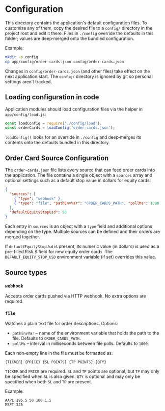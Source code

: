 # Configuration

This directory contains the application's default configuration files. To
customize any of them, copy the desired file to a `config/` directory in the
project root and edit it there. Files in `./config` override the defaults in
this folder; values are deep‑merged onto the bundled configuration.

Example:

```bash
mkdir -p config
cp app/config/order-cards.json config/order-cards.json
```

Changes in `config/order-cards.json` (and other files) take effect on the next
application start. The `config/` directory is ignored by git so personal
settings aren't tracked.

## Loading configuration in code

Application modules should load configuration files via the helper in
`app/config/load.js`:

```js
const loadConfig = require('./config/load');
const orderCards = loadConfig('order-cards.json');
```

`loadConfig()` looks for an override in `./config` and deep‑merges its
contents onto the defaults bundled in this directory.

## Order Card Source Configuration

The `order-cards.json` file lists every source that can feed order cards into the
application. The file contains a single object with a `sources` array and optional
settings such as a default stop value in dollars for equity cards:

```json
{
  "sources": [
    { "type": "webhook" },
    { "type": "file", "pathEnvVar": "ORDER_CARDS_PATH", "pollMs": 1000 }
  ],
  "defaultEquityStopUsd": 50
}
```

Each entry in `sources` is an object with a `type` field and additional options
depending on the type. Multiple sources can be defined and their orders are
merged together.

If `defaultEquityStopUsd` is present, its numeric value (in dollars) is used as a
pre-filled Risk $ field for new equity order cards. The
`DEFAULT_EQUITY_STOP_USD` environment variable (if set) overrides this value.

## Source types

### `webhook`
Accepts order cards pushed via HTTP webhook. No extra options are required.

### `file`
Watches a plain text file for order descriptions. Options:

- `pathEnvVar` – name of the environment variable that holds the path to the
  file. Defaults to `ORDER_CARDS_PATH`.
- `pollMs` – interval in milliseconds between file polls. Defaults to `1000`.

Each non-empty line in the file must be formatted as:

```
{TICKER} {PRICE} {SL POINTS} {TP POINTS} {QTY}
```

`TICKER` and `PRICE` are required. `SL` and `TP` points are optional, but `TP`
may only be specified when `SL` is also given. `QTY` is optional and may only be
specified when both `SL` and `TP` are present.

Example:

```
AAPL 185.5 50 100 1.5
MSFT 325
```


